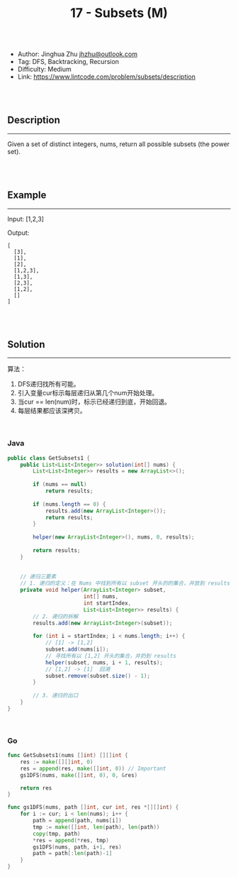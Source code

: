 # <center>17 - Subsets (M)</center> 



<br></br>

* Author: Jinghua Zhu <jhzhu@outlook.com>
* Tag: DFS, Backtracking, Recursion
* Difficulty: Medium
* Link: https://www.lintcode.com/problem/subsets/description

<br></br>



## Description
----
Given a set of distinct integers, nums, return all possible subsets (the power set).

<br></br>



## Example
----
Input: [1,2,3]

Output:

```
[
  [3],
  [1],
  [2],
  [1,2,3],
  [1,3],
  [2,3],
  [1,2],
  []
]
```

<br></br>



## Solution
----
算法：
1. DFS递归找所有可能。
2. 引入变量cur标示每层递归从第几个num开始处理。
3. 当cur == len(num)时，标示已经递归到底，开始回退。
4. 每层结果都应该深拷贝。

<br>


### Java
```java
public class GetSubsets1 {
	public List<List<Integer>> solution(int[] nums) {
        List<List<Integer>> results = new ArrayList<>();
        
        if (nums == null)
            return results;
        
        if (nums.length == 0) {
            results.add(new ArrayList<Integer>());
            return results;
        }
        
        helper(new ArrayList<Integer>(), nums, 0, results);
        
        return results;
    }
    
    
    // 递归三要素
    // 1. 递归的定义：在 Nums 中找到所有以 subset 开头的的集合，并放到 results
    private void helper(ArrayList<Integer> subset,
                        int[] nums,
                        int startIndex,
                        List<List<Integer>> results) {
        // 2. 递归的拆解
        results.add(new ArrayList<Integer>(subset));
        
        for (int i = startIndex; i < nums.length; i++) {
            // [1] -> [1,2]
            subset.add(nums[i]);
            // 寻找所有以 [1,2] 开头的集合，并扔到 results
            helper(subset, nums, i + 1, results);
            // [1,2] -> [1]  回溯
            subset.remove(subset.size() - 1);
        }
        
        // 3. 递归的出口
    }
}
```

<br>


### Go
```go
func GetSubsets1(nums []int) [][]int {
	res := make([][]int, 0)
	res = append(res, make([]int, 0)) // Important
	gs1DFS(nums, make([]int, 0), 0, &res)

	return res
}

func gs1DFS(nums, path []int, cur int, res *[][]int) {
	for i := cur; i < len(nums); i++ {
		path = append(path, nums[i])
		tmp := make([]int, len(path), len(path))
		copy(tmp, path)
		*res = append(*res, tmp)
		gs1DFS(nums, path, i+1, res)
		path = path[:len(path)-1]
	}
}
```

<br>
